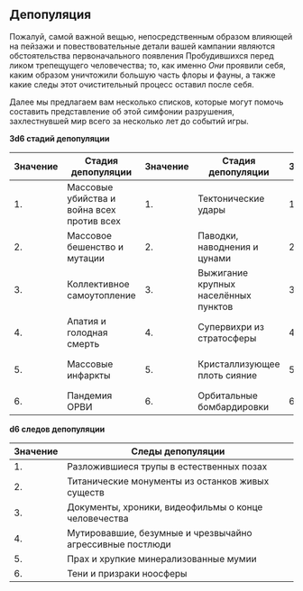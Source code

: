 ## Депопуляция

Пожалуй, самой важной вещью, непосредственным образом влияющей на пейзажи и повествовательные детали вашей кампании являются обстоятельства первоначального появления Пробудившихся перед ликом трепещущего человечества; то, как именно *Они* проявили себя, каким образом уничтожили большую часть флоры и фауны, а также какие следы этот очистительный процесс оставил после себя.

Далее мы предлагаем вам несколько списков, которые могут помочь составить представление об этой симфонии разрушения, захлестнувшей мир всего за несколько лет до событий игры.

**3d6 стадий депопуляции**

|Значение|Стадия депопуляции|Значение|Стадия депопуляции|Значение|Стадия депопуляции|
| ------------ | ------------ | ------------ | ------------ | ------------ | ------------ |
|1.|Массовые убийства и война всех против всех|1.|Тектонические удары|1.|Загрязнение атмосферы (долгая ночь)|
|2.|Массовое бешенство и мутации|2.|Паводки, наводнения и цунами|2.|Переработка органики наномашинами|
|3.|Коллективное самоутопление|3.|Выжигание крупных населённых пунктов|3.|Полчища [охотников](/awakened/awakened_tools)|
|4.|Апатия и голодная смерть|4.|Супервихри из стратосферы|4.|Выжигание лесных массивов|
|5.|Массовые инфаркты|5.|Кристаллизующее плоть сияние|5.|Массовые мутации растительности|
|6.|Пандемия ОРВИ|6.|Орбитальные бомбардировки|6.|Денатурация углеводов|

**d6 следов депопуляции**

|Значение|Следы депопуляции|
| ------------ | ------------ |
|1.|Разложившиеся трупы в естественных позах|
|2.|Титанические монументы из останков живых существ|
|3.|Документы, хроники, видеофильмы о конце человечества|
|4.|Мутировавшие, безумные и чрезвычайно агрессивные постлюди|
|5.|Прах и хрупкие минерализованные мумии|
|6.|Тени и призраки ноосферы|